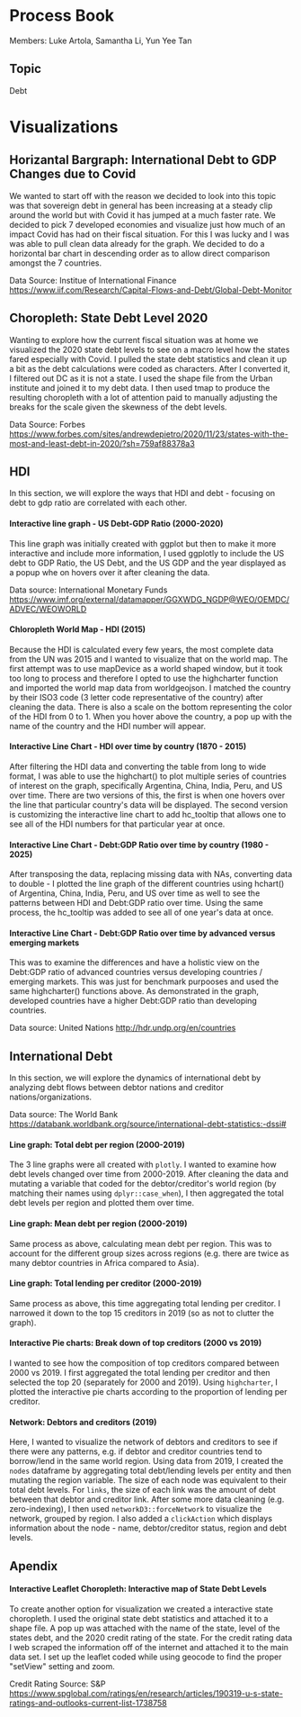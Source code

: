 # Process Book

Members: Luke Artola, Samantha Li, Yun Yee Tan

## Topic
Debt 


# Visualizations

## Horizantal Bargraph: International Debt to GDP Changes due to Covid
We wanted to start off with the reason we decided to look into this topic was that sovereign debt in general has been increasing at a steady clip around the world but with Covid it has jumped at a much faster rate. We decided to pick 7 developed economies and visualize just how much of an impact Covid has had on their fiscal situation. For this I was lucky and I was was able to pull clean data already for the graph. We decided to do a horizontal bar chart in descending order as to allow direct comparison amongst the 7 countries.    

Data Source: Institue of International Finance
https://www.iif.com/Research/Capital-Flows-and-Debt/Global-Debt-Monitor

## Choropleth: State Debt Level 2020
Wanting to explore how the current fiscal situation was at home we visualized the 2020 state debt levels to see on a macro level how the states fared especially with Covid. I pulled the state debt statistics and clean it up a bit as the debt calculations were coded as characters. After I converted it, I filtered out DC as it is not a state. I used the shape file from the Urban institute and joined it to my debt data. I then used tmap to produce the resulting choropleth with a lot of attention paid to manually adjusting the breaks for the scale given the skewness of the debt levels. 

Data Source: Forbes
https://www.forbes.com/sites/andrewdepietro/2020/11/23/states-with-the-most-and-least-debt-in-2020/?sh=759af88378a3


## HDI
In this section, we will explore the ways that HDI and debt - focusing on debt to gdp ratio are correlated with each other. 

#### Interactive line graph - US Debt-GDP Ratio (2000-2020)
This line graph was initially created with ggplot but then to make it more interactive and include more information, I used ggplotly to include the US debt to GDP Ratio, the US Debt, and the US GDP and the year displayed as a popup whe on hovers over it after cleaning the data.  

Data source: International Monetary Funds
https://www.imf.org/external/datamapper/GGXWDG_NGDP@WEO/OEMDC/ADVEC/WEOWORLD

#### Chloropleth World Map - HDI (2015)
Because the HDI is calculated every few years, the most complete data from the UN was 2015 and I wanted to visualize that on the world map. The first attempt was to use mapDevice as a world shaped window, but it took too long to process and therefore I opted to use the highcharter function and imported the world map data from worldgeojson. I matched the country by their ISO3 code (3 letter code representative of the country) after cleaning the data. There is also a scale on the bottom representing the color of the HDI from 0 to 1. When you hover above the country, a pop up with the name of the country and the HDI number will appear.

#### Interactive Line Chart - HDI over time by country (1870 - 2015)
After filtering the HDI data and converting the table from long to wide format, I was able to use the highchart() to plot multiple series of countries of interest on the graph, specifically Argentina, China, India, Peru, and US over time. There are two versions of this, the first is when one hovers over the line that particular country's data will be displayed. The second version is customizing the interactive line chart to add hc_tooltip that allows one to see all of the HDI numbers for that particular year at once. 

#### Interactive Line Chart - Debt:GDP Ratio over time by country (1980 - 2025)
After transposing the data, replacing missing data with NAs, converting data to double - I plotted the line graph of the different countries using hchart() of Argentina, China, India, Peru, and US over time as well to see the patterns between HDI and Debt:GDP ratio over time. Using the same process, the hc_tooltip was added to see all of one year's data at once. 

#### Interactive Line Chart - Debt:GDP Ratio over time by advanced versus emerging markets
This was to examine the differences and have a holistic view on the Debt:GDP ratio of advanced countries versus developing countries / emerging markets. This was just for benchmark purpooses and used the same highcharter() functions above. As demonstrated in the graph, developed countries have a higher Debt:GDP ratio than developing countries. 

Data source: United Nations
http://hdr.undp.org/en/countries

## International Debt
In this section, we will explore the dynamics of international debt by analyzing debt flows between debtor nations and creditor nations/organizations.

Data source: The World Bank
https://databank.worldbank.org/source/international-debt-statistics:-dssi#


#### Line graph: Total debt per region (2000-2019)
The 3 line graphs were all created with `plotly`. I wanted to examine how debt levels changed over time from 2000-2019. After cleaning the data and mutating a variable that coded for the debtor/creditor's world region (by matching their names using `dplyr::case_when`), I then aggregated the total debt levels per region and plotted them over time. 


#### Line graph: Mean debt per region (2000-2019)
Same process as above, calculating mean debt per region. This was to account for the different group sizes across regions (e.g. there are twice as many debtor countries in Africa compared to Asia). 


#### Line graph: Total lending per creditor (2000-2019)
Same process as above, this time aggregating total lending per creditor. I narrowed it down to the top 15 creditors in 2019 (so as not to clutter the graph). 


#### Interactive Pie charts: Break down of top creditors (2000 vs 2019)
I wanted to see how the composition of top creditors compared between 2000 vs 2019. I first aggregated the total lending per creditor and then selected the top 20 (separately for 2000 and 2019). Using `highcharter`, I plotted the interactive pie charts according to the proportion of lending per creditor. 


#### Network: Debtors and creditors (2019)
Here, I wanted to visualize the network of debtors and creditors to see if there were any patterns, e.g. if debtor and creditor countries tend to borrow/lend in the same world region. Using data from 2019, I created the `nodes` dataframe by aggregating total debt/lending levels per entity and then mutating the region variable. The size of each node was equivalent to their total debt levels. For `links`, the size of each link was the amount of debt between that debtor and creditor link. After some more data cleaning (e.g. zero-indexing), I then used `networkD3::forceNetwork` to visualize the network, grouped by region. I also added a `clickAction` which displays information about the node - name, debtor/creditor status, region and debt levels.

## Apendix

#### Interactive Leaflet Choropleth: Interactive map of State Debt Levels
To create another option for visualization we created a interactive state choropleth. I used the original state debt statistics and attached it to a shape file. A pop up was attached with the name of the state, level of the states debt, and the 2020 credit rating of the state. For the credit rating data I web scraped the information off of the internet and attached it to the main data set. I set up the leaflet coded while using geocode to find the proper "setView" setting and zoom. 

Credit Rating Source: S&P
https://www.spglobal.com/ratings/en/research/articles/190319-u-s-state-ratings-and-outlooks-current-list-1738758
